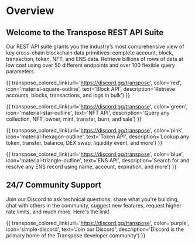 # Overview

## Welcome to the Transpose REST API Suite
Our REST API suite grants you the industry’s most comprehensive view of key cross-chain blockchain data primitives: complete account, block, transaction, token, NFT, and ENS data. Retrieve billions of rows of data at low cost using over 50 different endpoints and over 100 flexible query parameters.

{{ transpose_colored_link(url='https://discord.gg/transpose', color='red', icon='material-square-outline', text='Block API', description='Retrieve accounts, blocks, transactions, and logs in bulk') }}

{{ transpose_colored_link(url='https://discord.gg/transpose', color='green', icon='material-star-outline', text='NFT API', description='Query any collection, NFT, owner, mint, transfer, burn, and sale') }}

{{ transpose_colored_link(url='https://discord.gg/transpose', color='pink', icon='material-hexagon-outline', text='Token API', description='Lookup any token, transfer, balance, DEX swap, liquidity event, and more') }}

{{ transpose_colored_link(url='https://discord.gg/transpose', color='blue', icon='material-triangle-outline', text='ENS API', description='Search for and resolve any ENS record using name, account, expiration, and more') }}


## 24/7 Community Support
Join our Discord to ask technical questions, share what you're building, chat with others in the community, suggest new features, request higher rate limits, and much more. Here's the link!

{{ transpose_colored_link(url='https://discord.gg/transpose', color='purple', icon='simple-discord', text='Join our Discord', description='Discord is the primary home of the Transpose developer community') }}

